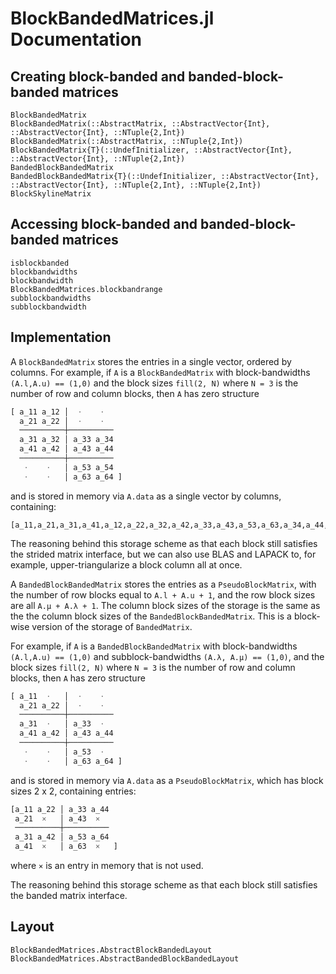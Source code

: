 # BlockBandedMatrices.jl Documentation


## Creating block-banded and banded-block-banded matrices

```@docs
BlockBandedMatrix
BlockBandedMatrix(::AbstractMatrix, ::AbstractVector{Int}, ::AbstractVector{Int}, ::NTuple{2,Int})
BlockBandedMatrix(::AbstractMatrix, ::NTuple{2,Int})
BlockBandedMatrix{T}(::UndefInitializer, ::AbstractVector{Int}, ::AbstractVector{Int}, ::NTuple{2,Int})
BandedBlockBandedMatrix
BandedBlockBandedMatrix{T}(::UndefInitializer, ::AbstractVector{Int}, ::AbstractVector{Int}, ::NTuple{2,Int}, ::NTuple{2,Int})
BlockSkylineMatrix
```


## Accessing block-banded and banded-block-banded matrices

```@docs
isblockbanded
blockbandwidths
blockbandwidth
BlockBandedMatrices.blockbandrange
subblockbandwidths
subblockbandwidth
```

## Implementation

A `BlockBandedMatrix` stores the entries in a single vector, ordered by columns.
For example, if `A` is a `BlockBandedMatrix` with block-bandwidths `(A.l,A.u) == (1,0)`
and the block sizes `fill(2, N)` where `N = 3` is the number
of row and column blocks, then `A` has zero structure
```julia
[ a_11 a_12 │  ⋅    ⋅
  a_21 a_22 │  ⋅    ⋅
  ──────────┼──────────
  a_31 a_32 │ a_33 a_34
  a_41 a_42 │ a_43 a_44
  ──────────┼──────────
   ⋅    ⋅   │ a_53 a_54
   ⋅    ⋅   │ a_63 a_64 ]
```
and is stored in memory via `A.data` as a single vector by columns, containing:
```
[a_11,a_21,a_31,a_41,a_12,a_22,a_32,a_42,a_33,a_43,a_53,a_63,a_34,a_44,a_54,a_64]
```
The reasoning behind this storage scheme as that each block still satisfies
the strided matrix interface, but we can also use BLAS and LAPACK to, for example,
upper-triangularize a block column all at once.


A `BandedBlockBandedMatrix` stores the entries as a `PseudoBlockMatrix`,
with the number of row blocks equal to `A.l + A.u + 1`, and the row
block sizes are all `A.μ + A.λ + 1`. The column block sizes of the storage is
the same as the the column block sizes of the `BandedBlockBandedMatrix`. This
is a block-wise version of the storage of `BandedMatrix`.

For example, if `A` is a `BandedBlockBandedMatrix` with block-bandwidths `(A.l,A.u) == (1,0)`
and subblock-bandwidths `(A.λ, A.μ) == (1,0)`, and the block sizes `fill(2, N)` where `N = 3` is the number
of row and column blocks, then `A` has zero structure
```julia
[ a_11  ⋅   │  ⋅    ⋅
  a_21 a_22 │  ⋅    ⋅
  ──────────┼──────────
  a_31  ⋅   │ a_33  ⋅
  a_41 a_42 │ a_43 a_44
  ──────────┼──────────
   ⋅    ⋅   │ a_53  ⋅
   ⋅    ⋅   │ a_63 a_64 ]
```
and is stored in memory via `A.data` as a `PseudoBlockMatrix`, which has block sizes
2 x 2, containing entries:
```julia
[a_11 a_22 │ a_33 a_44
 a_21  ×   │ a_43  ×
 ──────────┼──────────
 a_31 a_42 │ a_53 a_64
 a_41  ×   │ a_63  ×   ]
```
where `×` is an entry in memory that is not used.

The reasoning behind this storage scheme as that each block still satisfies
the banded matrix interface.

## Layout

```@docs
BlockBandedMatrices.AbstractBlockBandedLayout
BlockBandedMatrices.AbstractBandedBlockBandedLayout
```
